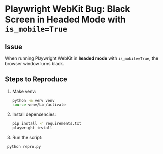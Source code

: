 # Playwright WebKit Bug: Black Screen in Headed Mode with `is_mobile=True`

## **Issue**
When running Playwright WebKit in **headed mode** with `is_mobile=True`, the browser window turns black.

## **Steps to Reproduce**
1. Make venv:
   ```sh
   python -m venv venv
   source venv/bin/activate
   ```
2. Install dependencies:
   ```sh
   pip install -r requirements.txt
   playwright install
2. Run the script:
  ```
   python repro.py
  ```

